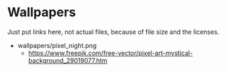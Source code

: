 # Wallpapers

Just put links here, not actual files, because of file size and the licenses.

- wallpapers/pixel_night.png
  - https://www.freepik.com/free-vector/pixel-art-mystical-background_29019077.htm
